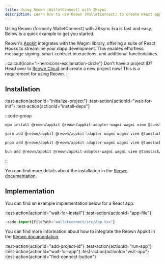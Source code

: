 ```yaml
---
title: Using Reown (WalletConnect) with ZKsync
description: Learn how to use Reown (WalletConnect) to create React apps that interact with contracts on ZKsync.
---
```


Using Reown (formerly WalletConnect) with ZKsync Era is fast and easy. Below is a quick example to get you started.

Reown's [Appkit](https://docs.reown.com/appkit/react/core/installation)
integrates with the Wagmi library, offering a suite of React Hooks to streamline your dapp development.
This enables effortless message signing, smart contract interactions, and additional functionalities.

::callout{icon="i-heroicons-exclamation-circle"}
Don't have a project ID?
Head over to [Reown Cloud](https://cloud.reown.com/) and create a new project now!
This is a requirement for using Reown.
::

## Installation

:test-action{actionId="initialize-project"}
:test-action{actionId="wait-for-init"}
:test-action{actionId="install-deps"}

::code-group

```bash [npm]
npm install @reown/appkit @reown/appkit-adapter-wagmi wagmi viem @tanstack/react-query
```

```bash [yarn]
yarn add @reown/appkit @reown/appkit-adapter-wagmi wagmi viem @tanstack/react-query
```

```bash [pnpm]
pnpm add @reown/appkit @reown/appkit-adapter-wagmi wagmi viem @tanstack/react-query
```

```bash [bun]
bun add @reown/appkit @reown/appkit-adapter-wagmi wagmi viem @tanstack/react-query
```

::

You can find more details about the installation in the [Reown documentation](https://docs.reown.com/appkit/react/core/installation).

## Implementation

You can find an example implementation below for a React app:

:test-action{actionId="wait-for-install"}
:test-action{actionId="app-file"}

```ts [src/App.tsx]
:code-import{filePath="walletconnect/src/App.tsx"}
```

You can find more information about how to integrate the Reown Appkit in the [Reown documentation](https://docs.reown.com/).

:test-action{actionId="add-project-id"}
:test-action{actionId="run-app"}
:test-action{actionId="wait-for-app"}
:test-action{actionId="visit-app"}
:test-action{actionId="find-connect-button"}
